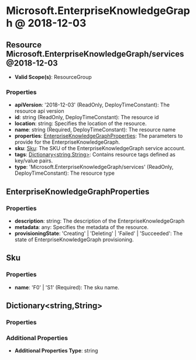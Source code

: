 # Microsoft.EnterpriseKnowledgeGraph @ 2018-12-03

## Resource Microsoft.EnterpriseKnowledgeGraph/services@2018-12-03
* **Valid Scope(s)**: ResourceGroup
### Properties
* **apiVersion**: '2018-12-03' (ReadOnly, DeployTimeConstant): The resource api version
* **id**: string (ReadOnly, DeployTimeConstant): The resource id
* **location**: string: Specifies the location of the resource.
* **name**: string (Required, DeployTimeConstant): The resource name
* **properties**: [EnterpriseKnowledgeGraphProperties](#enterpriseknowledgegraphproperties): The parameters to provide for the EnterpriseKnowledgeGraph.
* **sku**: [Sku](#sku): The SKU of the EnterpriseKnowledgeGraph service account.
* **tags**: [Dictionary<string,String>](#dictionarystringstring): Contains resource tags defined as key/value pairs.
* **type**: 'Microsoft.EnterpriseKnowledgeGraph/services' (ReadOnly, DeployTimeConstant): The resource type

## EnterpriseKnowledgeGraphProperties
### Properties
* **description**: string: The description of the EnterpriseKnowledgeGraph
* **metadata**: any: Specifies the metadata  of the resource.
* **provisioningState**: 'Creating' | 'Deleting' | 'Failed' | 'Succeeded': The state of EnterpriseKnowledgeGraph provisioning.

## Sku
### Properties
* **name**: 'F0' | 'S1' (Required): The sku name.

## Dictionary<string,String>
### Properties
### Additional Properties
* **Additional Properties Type**: string

